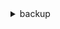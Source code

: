 <details><summary>backup</summary><blockquote>

- **<details><summary>create-backup-plan</summary><blockquote>**

  * --backup-plan
  * --backup-plan-tags
  * --creator-request-id
  * --cli-input-json
  * --cli-input-yaml
  * --generate-cli-skeleton


- **<details><summary>create-backup-selection</summary><blockquote>**

  * --backup-plan-id
  * --backup-selection
  * --creator-request-id
  * --cli-input-json
  * --cli-input-yaml
  * --generate-cli-skeleton


- **<details><summary>create-backup-vault</summary><blockquote>**

  * --backup-vault-name
  * --backup-vault-tags
  * --encryption-key-arn
  * --creator-request-id
  * --cli-input-json
  * --cli-input-yaml
  * --generate-cli-skeleton


- **<details><summary>delete-backup-plan</summary><blockquote>**

  * --backup-plan-id
  * --cli-input-json
  * --cli-input-yaml
  * --generate-cli-skeleton


- **<details><summary>delete-backup-selection</summary><blockquote>**

  * --backup-plan-id
  * --selection-id
  * --cli-input-json
  * --cli-input-yaml
  * --generate-cli-skeleton


- **<details><summary>delete-backup-vault</summary><blockquote>**

  * --backup-vault-name
  * --cli-input-json
  * --cli-input-yaml
  * --generate-cli-skeleton


- **<details><summary>delete-backup-vault-access-policy</summary><blockquote>**

  * --backup-vault-name
  * --cli-input-json
  * --cli-input-yaml
  * --generate-cli-skeleton


- **<details><summary>delete-backup-vault-notifications</summary><blockquote>**

  * --backup-vault-name
  * --cli-input-json
  * --cli-input-yaml
  * --generate-cli-skeleton


- **<details><summary>delete-recovery-point</summary><blockquote>**

  * --backup-vault-name
  * --recovery-point-arn
  * --cli-input-json
  * --cli-input-yaml
  * --generate-cli-skeleton


- **<details><summary>describe-backup-job</summary><blockquote>**

  * --backup-job-id
  * --cli-input-json
  * --cli-input-yaml
  * --generate-cli-skeleton


- **<details><summary>describe-backup-vault</summary><blockquote>**

  * --backup-vault-name
  * --cli-input-json
  * --cli-input-yaml
  * --generate-cli-skeleton


- **<details><summary>describe-copy-job</summary><blockquote>**

  * --copy-job-id
  * --cli-input-json
  * --cli-input-yaml
  * --generate-cli-skeleton


- **<details><summary>describe-global-settings</summary><blockquote>**

  * --cli-input-json
  * --cli-input-yaml
  * --generate-cli-skeleton


- **<details><summary>describe-protected-resource</summary><blockquote>**

  * --resource-arn
  * --cli-input-json
  * --cli-input-yaml
  * --generate-cli-skeleton


- **<details><summary>describe-recovery-point</summary><blockquote>**

  * --backup-vault-name
  * --recovery-point-arn
  * --cli-input-json
  * --cli-input-yaml
  * --generate-cli-skeleton


- **<details><summary>describe-region-settings</summary><blockquote>**

  * --cli-input-json
  * --cli-input-yaml
  * --generate-cli-skeleton


- **<details><summary>describe-restore-job</summary><blockquote>**

  * --restore-job-id
  * --cli-input-json
  * --cli-input-yaml
  * --generate-cli-skeleton


- **<details><summary>disassociate-recovery-point</summary><blockquote>**

  * --backup-vault-name
  * --recovery-point-arn
  * --cli-input-json
  * --cli-input-yaml
  * --generate-cli-skeleton


- **<details><summary>export-backup-plan-template</summary><blockquote>**

  * --backup-plan-id
  * --cli-input-json
  * --cli-input-yaml
  * --generate-cli-skeleton


- **<details><summary>get-backup-plan</summary><blockquote>**

  * --backup-plan-id
  * --version-id
  * --cli-input-json
  * --cli-input-yaml
  * --generate-cli-skeleton


- **<details><summary>get-backup-plan-from-json</summary><blockquote>**

  * --backup-plan-template-json
  * --cli-input-json
  * --cli-input-yaml
  * --generate-cli-skeleton


- **<details><summary>get-backup-plan-from-template</summary><blockquote>**

  * --backup-plan-template-id
  * --cli-input-json
  * --cli-input-yaml
  * --generate-cli-skeleton


- **<details><summary>get-backup-selection</summary><blockquote>**

  * --backup-plan-id
  * --selection-id
  * --cli-input-json
  * --cli-input-yaml
  * --generate-cli-skeleton


- **<details><summary>get-backup-vault-access-policy</summary><blockquote>**

  * --backup-vault-name
  * --cli-input-json
  * --cli-input-yaml
  * --generate-cli-skeleton


- **<details><summary>get-backup-vault-notifications</summary><blockquote>**

  * --backup-vault-name
  * --cli-input-json
  * --cli-input-yaml
  * --generate-cli-skeleton


- **<details><summary>get-recovery-point-restore-metadata</summary><blockquote>**

  * --backup-vault-name
  * --recovery-point-arn
  * --cli-input-json
  * --cli-input-yaml
  * --generate-cli-skeleton


- **<details><summary>get-supported-resource-types</summary><blockquote>**

  * --cli-input-json
  * --cli-input-yaml
  * --generate-cli-skeleton


- **<details><summary>help</summary><blockquote>**

  * 


- **<details><summary>list-backup-jobs</summary><blockquote>**

  * --next-token
  * --max-results
  * --by-resource-arn
  * --by-state
  * --by-backup-vault-name
  * --by-created-before
  * --by-created-after
  * --by-resource-type
  * --by-account-id
  * --cli-input-json
  * --cli-input-yaml
  * --generate-cli-skeleton


- **<details><summary>list-backup-plans</summary><blockquote>**

  * --next-token
  * --max-results
  * --include-deleted
  * --no-include-deleted
  * --cli-input-json
  * --cli-input-yaml
  * --generate-cli-skeleton


- **<details><summary>list-backup-plan-templates</summary><blockquote>**

  * --next-token
  * --max-results
  * --cli-input-json
  * --cli-input-yaml
  * --generate-cli-skeleton


- **<details><summary>list-backup-plan-versions</summary><blockquote>**

  * --backup-plan-id
  * --next-token
  * --max-results
  * --cli-input-json
  * --cli-input-yaml
  * --generate-cli-skeleton


- **<details><summary>list-backup-selections</summary><blockquote>**

  * --backup-plan-id
  * --next-token
  * --max-results
  * --cli-input-json
  * --cli-input-yaml
  * --generate-cli-skeleton


- **<details><summary>list-backup-vaults</summary><blockquote>**

  * --next-token
  * --max-results
  * --cli-input-json
  * --cli-input-yaml
  * --generate-cli-skeleton


- **<details><summary>list-copy-jobs</summary><blockquote>**

  * --next-token
  * --max-results
  * --by-resource-arn
  * --by-state
  * --by-created-before
  * --by-created-after
  * --by-resource-type
  * --by-destination-vault-arn
  * --by-account-id
  * --cli-input-json
  * --cli-input-yaml
  * --generate-cli-skeleton


- **<details><summary>list-protected-resources</summary><blockquote>**

  * --next-token
  * --max-results
  * --cli-input-json
  * --cli-input-yaml
  * --generate-cli-skeleton


- **<details><summary>list-recovery-points-by-backup-vault</summary><blockquote>**

  * --backup-vault-name
  * --next-token
  * --max-results
  * --by-resource-arn
  * --by-resource-type
  * --by-backup-plan-id
  * --by-created-before
  * --by-created-after
  * --cli-input-json
  * --cli-input-yaml
  * --generate-cli-skeleton


- **<details><summary>list-recovery-points-by-resource</summary><blockquote>**

  * --resource-arn
  * --next-token
  * --max-results
  * --cli-input-json
  * --cli-input-yaml
  * --generate-cli-skeleton


- **<details><summary>list-restore-jobs</summary><blockquote>**

  * --next-token
  * --max-results
  * --by-account-id
  * --by-created-before
  * --by-created-after
  * --by-status
  * --cli-input-json
  * --cli-input-yaml
  * --generate-cli-skeleton


- **<details><summary>list-tags</summary><blockquote>**

  * --resource-arn
  * --next-token
  * --max-results
  * --cli-input-json
  * --cli-input-yaml
  * --generate-cli-skeleton


- **<details><summary>put-backup-vault-access-policy</summary><blockquote>**

  * --backup-vault-name
  * --policy
  * --cli-input-json
  * --cli-input-yaml
  * --generate-cli-skeleton


- **<details><summary>put-backup-vault-notifications</summary><blockquote>**

  * --backup-vault-name
  * --sns-topic-arn
  * --backup-vault-events
  * --cli-input-json
  * --cli-input-yaml
  * --generate-cli-skeleton


- **<details><summary>start-backup-job</summary><blockquote>**

  * --backup-vault-name
  * --resource-arn
  * --iam-role-arn
  * --idempotency-token
  * --start-window-minutes
  * --complete-window-minutes
  * --lifecycle
  * --recovery-point-tags
  * --backup-options
  * --cli-input-json
  * --cli-input-yaml
  * --generate-cli-skeleton


- **<details><summary>start-copy-job</summary><blockquote>**

  * --recovery-point-arn
  * --source-backup-vault-name
  * --destination-backup-vault-arn
  * --iam-role-arn
  * --idempotency-token
  * --lifecycle
  * --cli-input-json
  * --cli-input-yaml
  * --generate-cli-skeleton


- **<details><summary>start-restore-job</summary><blockquote>**

  * --recovery-point-arn
  * --metadata
  * --iam-role-arn
  * --idempotency-token
  * --resource-type
  * --cli-input-json
  * --cli-input-yaml
  * --generate-cli-skeleton


- **<details><summary>stop-backup-job</summary><blockquote>**

  * --backup-job-id
  * --cli-input-json
  * --cli-input-yaml
  * --generate-cli-skeleton


- **<details><summary>tag-resource</summary><blockquote>**

  * --resource-arn
  * --tags
  * --cli-input-json
  * --cli-input-yaml
  * --generate-cli-skeleton


- **<details><summary>untag-resource</summary><blockquote>**

  * --resource-arn
  * --tag-key-list
  * --cli-input-json
  * --cli-input-yaml
  * --generate-cli-skeleton


- **<details><summary>update-backup-plan</summary><blockquote>**

  * --backup-plan-id
  * --backup-plan
  * --cli-input-json
  * --cli-input-yaml
  * --generate-cli-skeleton


- **<details><summary>update-global-settings</summary><blockquote>**

  * --global-settings
  * --cli-input-json
  * --cli-input-yaml
  * --generate-cli-skeleton


- **<details><summary>update-recovery-point-lifecycle</summary><blockquote>**

  * --backup-vault-name
  * --recovery-point-arn
  * --lifecycle
  * --cli-input-json
  * --cli-input-yaml
  * --generate-cli-skeleton


- **<details><summary>update-region-settings</summary><blockquote>**

  * --resource-type-opt-in-preference
  * --cli-input-json
  * --cli-input-yaml
  * --generate-cli-skeleton


</blockquote></details>
</blockquote></details>
</blockquote></details>
</blockquote></details>
</blockquote></details>
</blockquote></details>
</blockquote></details>
</blockquote></details>
</blockquote></details>
</blockquote></details>
</blockquote></details>
</blockquote></details>
</blockquote></details>
</blockquote></details>
</blockquote></details>
</blockquote></details>
</blockquote></details>
</blockquote></details>
</blockquote></details>
</blockquote></details>
</blockquote></details>
</blockquote></details>
</blockquote></details>
</blockquote></details>
</blockquote></details>
</blockquote></details>
</blockquote></details>
</blockquote></details>
</blockquote></details>
</blockquote></details>
</blockquote></details>
</blockquote></details>
</blockquote></details>
</blockquote></details>
</blockquote></details>
</blockquote></details>
</blockquote></details>
</blockquote></details>
</blockquote></details>
</blockquote></details>
</blockquote></details>
</blockquote></details>
</blockquote></details>
</blockquote></details>
</blockquote></details>
</blockquote></details>
</blockquote></details>
</blockquote></details>
</blockquote></details>
</blockquote></details>
</blockquote></details>
</blockquote></details>
</blockquote></details>
